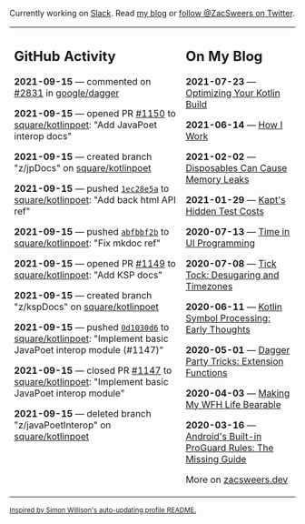 Currently working on [Slack](https://slack.com/). Read [my blog](https://zacsweers.dev/) or [follow @ZacSweers on Twitter](https://twitter.com/ZacSweers).

<table><tr><td valign="top" width="60%">

## GitHub Activity
<!-- githubActivity starts -->
**2021-09-15** — commented on [#2831](https://github.com/google/dagger/pull/2831#issuecomment-919717460) in [google/dagger](https://api.github.com/repos/google/dagger)

**2021-09-15** — opened PR [#1150](https://api.github.com/repos/square/kotlinpoet/pulls/1150) to [square/kotlinpoet](https://api.github.com/repos/square/kotlinpoet): "Add JavaPoet interop docs"

**2021-09-15** — created branch "z/jpDocs" on [square/kotlinpoet](https://api.github.com/repos/square/kotlinpoet)

**2021-09-15** — pushed [`1ec28e5a`](https://github.com/square/kotlinpoet/commit/1ec28e5ad5f51b7ddbce6411555d39cd39ce4657) to [square/kotlinpoet](https://api.github.com/repos/square/kotlinpoet): "Add back html API ref"

**2021-09-15** — pushed [`abfbbf2b`](https://github.com/square/kotlinpoet/commit/abfbbf2b1607ff66a781f7be265c1411e9bbee2c) to [square/kotlinpoet](https://api.github.com/repos/square/kotlinpoet): "Fix mkdoc ref"

**2021-09-15** — opened PR [#1149](https://api.github.com/repos/square/kotlinpoet/pulls/1149) to [square/kotlinpoet](https://api.github.com/repos/square/kotlinpoet): "Add KSP docs"

**2021-09-15** — created branch "z/kspDocs" on [square/kotlinpoet](https://api.github.com/repos/square/kotlinpoet)

**2021-09-15** — pushed [`0d1030d6`](https://github.com/square/kotlinpoet/commit/0d1030d6c71d41213555b560868604a4bfd23361) to [square/kotlinpoet](https://api.github.com/repos/square/kotlinpoet): "Implement basic JavaPoet interop module (#1147)"

**2021-09-15** — closed PR [#1147](https://api.github.com/repos/square/kotlinpoet/pulls/1147) to [square/kotlinpoet](https://api.github.com/repos/square/kotlinpoet): "Implement basic JavaPoet interop module"

**2021-09-15** — deleted branch "z/javaPoetInterop" on [square/kotlinpoet](https://api.github.com/repos/square/kotlinpoet)
<!-- githubActivity ends -->
</td><td valign="top" width="40%">

## On My Blog
<!-- blog starts -->
**2021-07-23** — [Optimizing Your Kotlin Build](https://www.zacsweers.dev/optimizing-your-kotlin-build/)

**2021-06-14** — [How I Work](https://www.zacsweers.dev/how-i-work/)

**2021-02-02** — [Disposables Can Cause Memory Leaks](https://www.zacsweers.dev/disposables-can-cause-memory-leaks/)

**2021-01-29** — [Kapt's Hidden Test Costs](https://www.zacsweers.dev/kapts-hidden-test-costs/)

**2020-07-13** — [Time in UI Programming](https://www.zacsweers.dev/time-in-ui/)

**2020-07-08** — [Tick Tock: Desugaring and Timezones](https://www.zacsweers.dev/ticktock-desugaring-timezones/)

**2020-06-11** — [Kotlin Symbol Processing: Early Thoughts](https://www.zacsweers.dev/kotlin-symbol-processor-early-thoughts/)

**2020-05-01** — [Dagger Party Tricks: Extension Functions](https://www.zacsweers.dev/dagger-party-tricks-extension-functions/)

**2020-04-03** — [Making My WFH Life Bearable](https://www.zacsweers.dev/making-wfh-life-bearable/)

**2020-03-16** — [Android's Built-in ProGuard Rules: The Missing Guide](https://www.zacsweers.dev/android-proguard-rules/)
<!-- blog ends -->
More on [zacsweers.dev](https://zacsweers.dev/)
</td></tr></table>

<sub><a href="https://simonwillison.net/2020/Jul/10/self-updating-profile-readme/">Inspired by Simon Willison's auto-updating profile README.</a></sub>